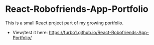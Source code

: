 # React-Robofriends-App-Portfolio 
This is a small React project part of my growing portfolio.
* View/test it here: https://furbo1.github.io/React-Robofriends-App-Portfolio/
